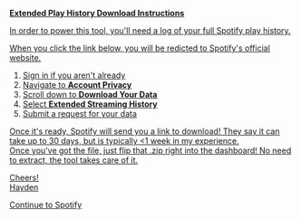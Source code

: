 <u>**Extended Play History Download Instructions**<u>

In order to power this tool, you'll need a log of your full Spotify play history.

When you click the link below, you will be redicted to Spotify's official website.
1. Sign in if you aren't already
2. Navigate to **Account Privacy**
3. Scroll down to **Download Your Data**
4. Select **Extended Streaming History**
5. Submit a request for your data

Once it's ready, Spotify will send you a link to download!  They say it can take up to 30 days, but is typically <1 week in my experience.  
Once you've got the file, just flip that .zip right into the dashboard!  No need to extract, the tool takes care of it.

Cheers!<br>Hayden

[Continue to Spotify](https://www.spotify.com/us/account/privacy/)
